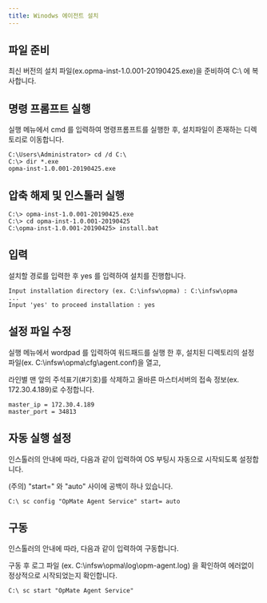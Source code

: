```yaml
---
title: Winodws 에이전트 설치
---
```


## 파일 준비

최신 버전의 설치 파일(ex.opma-inst-1.0.001-20190425.exe)을 준비하여 C:\ 에 복사합니다.

## 명령 프롬프트 실행

실행 메뉴에서 cmd 를 입력하여 명령프롬프트를 실행한 후, 설치파일이 존재하는 디렉토리로 이동합니다.

```
C:\Users\Administrator> cd /d C:\
C:\> dir *.exe
opma-inst-1.0.001-20190425.exe
```

## 압축 해제 및 인스톨러 실행

```
C:\> opma-inst-1.0.001-20190425.exe
C:\> cd opma-inst-1.0.001-20190425
C:\opma-inst-1.0.001-20190425> install.bat
```

## 입력

설치할 경로를 입력한 후 yes 를 입력하여 설치를 진행합니다.

```
Input installation directory (ex. C:\infsw\opma) : C:\infsw\opma
...
Input 'yes' to proceed installation : yes
```

## 설정 파일 수정

실행 메뉴에서 wordpad 를 입력하여 워드패드를 실행 한 후, 설치된 디렉토리의 설정 파일(ex. C:\infsw\opma\cfg\agent.conf)을 열고,

라인별 맨 앞의 주석표기(#기호)를 삭제하고 올바른 마스터서버의 접속 정보(ex. 172.30.4.189)로 수정합니다.

```
master_ip = 172.30.4.189
master_port = 34813
```

## 자동 실행 설정

인스톨러의 안내에 따라, 다음과 같이 입력하여 OS 부팅시 자동으로 시작되도록 설정합니다.

(주의)  "start=" 와 "auto" 사이에 공백이 하나 있습니다.

```
C:\ sc config "OpMate Agent Service" start= auto
```

## 구동

인스톨러의 안내에 따라, 다음과 같이 입력하여 구동합니다.

구동 후 로그 파일 (ex. C:\infsw\opma\log\opm-agent.log) 을 확인하여 에러없이 정상적으로 시작되었는지 확인합니다.

```
C:\ sc start "OpMate Agent Service"
```
